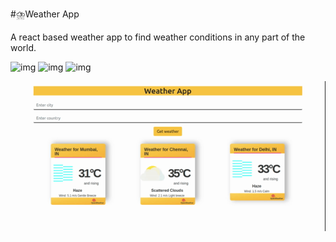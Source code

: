 #⛈️Weather App

A react based weather app to find weather conditions in any part of the world.

![img](https://img.shields.io/badge/Library-React-brightgreen)
![img](https://img.shields.io/badge/platform-web-blue)
![img](https://img.shields.io/badge/Languages-Html%2Ccss%2Cjavascript-yellow)

![demo](weather.gif)
